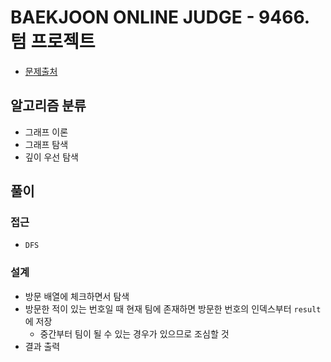 # BAEKJOON ONLINE JUDGE - 9466. 텀 프로젝트

- [문제출처](https://www.acmicpc.net/problem/9466 '9466. 텀 프로젝트')

## 알고리즘 분류

- 그래프 이론
- 그래프 탐색
- 깊이 우선 탐색

## 풀이

### 접근

- `DFS`

### 설계

- 방문 배열에 체크하면서 탐색
- 방문한 적이 있는 번호일 때 현재 팀에 존재하면 방문한 번호의 인덱스부터 `result`에 저장
  - 중간부터 팀이 될 수 있는 경우가 있으므로 조심할 것
- 결과 출력
